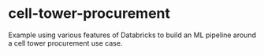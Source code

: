 # cell-tower-procurement
Example using various features of Databricks to build an ML pipeline around a cell tower procurement use case.

